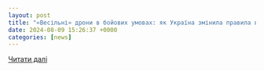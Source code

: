 ```yaml
---
layout: post
title: "«Весільні» дрони в бойових умовах: як Україна змінила правила ведення війни у всьому світі?"
date: 2024-08-09 15:26:37 +0000
categories: [news]
---
```


[Читати далі](https://2plus2.ua/zateryannyj-mir/novyny/yak-vikoristannya-vesilnih-droniv-ukrainskoyu-armieyu-zminilo-pravila-vedennya-viyni-u-vsomu-sviti)
